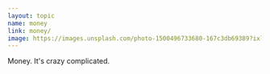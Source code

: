 ```yaml
---
layout: topic
name: money
link: money/
image: https://images.unsplash.com/photo-1500496733680-167c3db69389?ixlib=rb-0.3.5&s=0bb120921b4af2e0dcd01aa082aee04a&auto=format&fit=crop&w=1239&q=80
---
```


Money. It's crazy complicated.

